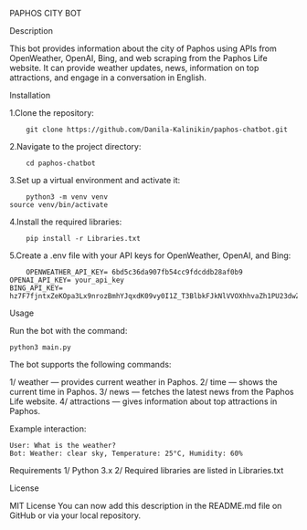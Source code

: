 PAPHOS CITY BOT

Description

This bot provides information about the city of Paphos using APIs from OpenWeather, OpenAI, Bing, and web scraping from the Paphos Life website. It can provide weather updates, news, information on top attractions, and engage in a conversation in English.

Installation

1.Clone the repository: 

		git clone https://github.com/Danila-Kalinikin/paphos-chatbot.git
  
2.Navigate to the project directory:

		cd paphos-chatbot
  
3.Set up a virtual environment and activate it:

		python3 -m venv venv 																					source venv/bin/activate

4.Install the required libraries:

		pip install -r Libraries.txt
  
5.Create a .env file with your API keys for OpenWeather, OpenAI, and Bing:
 
		OPENWEATHER_API_KEY= 6bd5c36da907fb54cc9fdcddb28af0b9 																	OPENAI_API_KEY= your_api_key 																				BING_API_KEY= hz7F7fjntxZeKOpa3Lx9nrozBmhYJqxdK09vy0I1Z_T3BlbkFJkNlVVOXhhvaZh1PU23dwZUMI28zOv7fcZLCrBFMpkA
 
Usage

Run the bot with the command:

	python3 main.py

The bot supports the following commands:

1/ weather — provides current weather in Paphos.
2/ time — shows the current time in Paphos.
3/ news — fetches the latest news from the Paphos Life website.
4/ attractions — gives information about top attractions in Paphos.

Example interaction:

	User: What is the weather?
	Bot: Weather: clear sky, Temperature: 25°C, Humidity: 60%

Requirements
1/ Python 3.x
2/ Required libraries are listed in Libraries.txt

License

MIT License
You can now add this description in the README.md file on GitHub or via your local repository.
